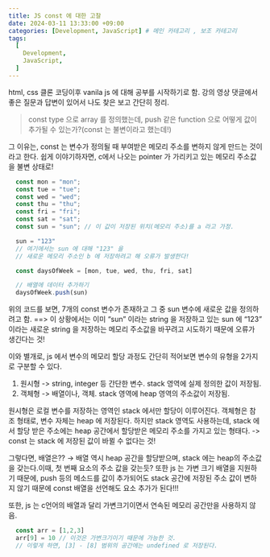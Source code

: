 ```yaml
---
title: JS const 에 대한 고찰
date: 2024-03-11 13:33:00 +09:00
categories: [Development, JavaScript] # 메인 카테고리 , 보조 카테고리
tags:
  [
    Development,
    JavaScript,
  ]
---
```


html, css 클론 코딩이후 vanila js 에 대해 공부를 시작하기로 함.
강의 영상 댓글에서 좋은 질문과 답변이 있어서 나도 찾은 보고 간단히 정리.

>const type 으로 array 를 정의했는데, push 같은 function 으로 어떻게 값이 추가될 수 있는가?(const 는 불변이라고 했는데!)

그 이유는, const 는 변수가 정의될 때 부여받은 메모리 주소를 변하지 않게 만드는 것이라고 한다.
쉽게 이야기하자면, c에서 나오는 pointer 가 가리키고 있는 메모리 주소값을 불변 상태로!

  ```Javascript
    const mon = "mon";
    const tue = "tue";
    const wed = "wed";
    const thu = "thu";
    const fri = "fri";
    const sat = "sat";
    const sun = "sun"; // 이 값이 저장된 위치(메모리 주소)를 a 라고 가정.

    sun = "123"
    // 여기에서는 sun 에 대해 "123" 을 
    // 새로운 메모리 주소인 b 에 저장하려고 해 오류가 발생한다!

    const daysOfWeek = [mon, tue, wed, thu, fri, sat]

    // 배열에 데이터 추가하기
    daysOfWeek.push(sun)
  ```

위의 코드를 보면, 7개의 const 변수가 존재하고 그 중 sun 변수에 새로운 값을 정의하려고 함. ==> 이 상황에서는 이미 “sun” 이라는 string 을 저장하고 있는 sun 에 “123” 이라는 새로운 string 을 저장하는 메모리 주소값을 바꾸려고 시도하기 때문에 오류가 생긴다는 것!

이와 별개로, js 에서 변수의 메모리 할당 과정도 간단히 적어보면 변수의 유형을 2가지로 구분할 수 있다.
1) 원시형 -> string, integer 등 간단한 변수. stack 영역에 실제 정의한 값이 저장됨.
2) 객체형 -> 배열이나, 객체. stack 영역에 heap 영역의 주소값이 저장됨.

원시형은 로컬 변수를 저장하는 영역인 stack 에서만 할당이 이루어진다.
객체형은 참조 형태로, 변수 자체는 heap 에 저장된다. 하지만 stack 영역도 사용하는데, stack 에서 할당 받은 주소에는 heap 공간에서 할당받은 메모리 주소를 가지고 있는 형태다. -> const 는 stack 에 저장된 값이 바뀔 수 없다는 것!

그렇다면, 배열은??
→ 배열 역시 heap 공간을 할당받으며, stack 에는 heap의 주소값을 갖는다.이때, 첫 번째 요소의 주소 값을 갖는듯?
또한 js 는 가변 크기 배열을 지원하기 때문에, push 등의 메소드를 값이 추가되어도 stack 공간에 저장된 주소 값이 변하지 않기 때문에 const 배열을 선언해도 요소 추가가 된다!!!

또한, js 는 c언어의 배열과 달리 가변크기이면서 연속된 메모리 공간만을 사용하지 않음.

  ```Javascript
    const arr = [1,2,3]
    arr[9] = 10 // 이것은 가변크기이기 때문에 가능한 것.
    // 이렇게 하면, [3] - [8] 범위의 공간에는 undefined 로 저장된다.
  ```